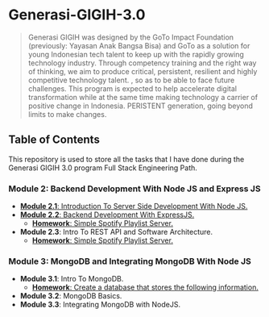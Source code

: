 # Generasi-GIGIH-3.0

> Generasi GIGIH was designed by the GoTo Impact Foundation (previously: Yayasan Anak Bangsa Bisa) and GoTo as a solution for young Indonesian tech talent to keep up with the rapidly growing technology industry. Through competency training and the right way of thinking, we aim to produce critical, persistent, resilient and highly competitive technology talent. , so as to be able to face future challenges. This program is expected to help accelerate digital transformation while at the same time making technology a carrier of positive change in Indonesia. PERISTENT generation, going beyond limits to make changes.

## Table of Contents
This repository is used to store all the tasks that I have done during the Generasi GIGIH 3.0 program Full Stack Engineering Path.

### Module 2: Backend Development With Node JS and Express JS
- [**Module 2.1**: Introduction To Server Side Development With Node JS.](https://github.com/virgiawankusuma/Generasi-GIGIH-3.0/tree/module-2.1)
- [**Module 2.2**: Backend Development With ExpressJS.](https://github.com/virgiawankusuma/Generasi-GIGIH-3.0/tree/module-2.2)
  - [**Homework**: Simple Spotify Playlist Server.](https://github.com/virgiawankusuma/Generasi-GIGIH-3.0/tree/module-2.2-homework)
- **Module 2.3**: Intro To REST API and Software Architecture.
  - [**Homework**: Simple Spotify Playlist Server.](https://github.com/virgiawankusuma/Generasi-GIGIH-3.0/tree/module-2.3-homework)

### Module 3: MongoDB and Integrating MongoDB With Node JS
- **Module 3.1**: Intro To MongoDB.
  - [**Homework**: Create a database that stores the following information.](https://github.com/virgiawankusuma/Generasi-GIGIH-3.0/tree/module-3.1-homework)
- **Module 3.2**: MongoDB Basics.
- **Module 3.3**: Integrating MongoDB with NodeJS.
